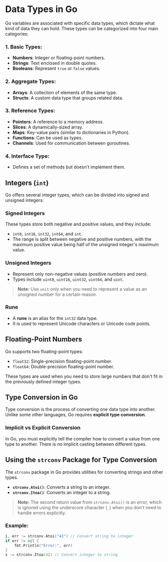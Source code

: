 # Data Types in Go

Go variables are associated with specific data types, which dictate what kind of data they can hold. These types can be categorized into four main categories:

### 1. Basic Types:
   - **Numbers**: Integer or floating-point numbers.
   - **Strings**: Text enclosed in double quotes.
   - **Booleans**: Represent `true` or `false` values.

### 2. Aggregate Types:
   - **Arrays**: A collection of elements of the same type.
   - **Structs**: A custom data type that groups related data.

### 3. Reference Types:
   - **Pointers**: A reference to a memory address.
   - **Slices**: A dynamically-sized array.
   - **Maps**: Key-value pairs (similar to dictionaries in Python).
   - **Functions**: Can be used as types.
   - **Channels**: Used for communication between goroutines.

### 4. Interface Type:
   - Defines a set of methods but doesn't implement them.

## Integers (`int`)
Go offers several integer types, which can be divided into signed and unsigned integers:

### Signed Integers
These types store both negative and positive values, and they include:
- `int8`, `int16`, `int32`, `int64`, and `int`.
- The range is split between negative and positive numbers, with the maximum positive value being half of the unsigned integer's maximum value.

### Unsigned Integers
- Represent only non-negative values (positive numbers and zero).
- Types include `uint8`, `uint16`, `uint32`, `uint64`, and `uint`.

> **Note:** Use `unit` only when you need to represent a value as an unsigned number for a certain reason. 

### Rune
- A **rune** is an alias for the `int32` data type.
- It is used to represent Unicode characters or Unicode code points.

## Floating-Point Numbers
Go supports two floating-point types:
- `float32`: Single-precision floating-point number.
- `float64`: Double-precision floating-point number.

These types are used when you need to store large numbers that don't fit in the previously defined integer types.

## Type Conversion in Go
Type conversion is the process of converting one data type into another. Unlike some other languages, Go requires **explicit type conversion**.

### Implicit vs Explicit Conversion
In Go, you must explicitly tell the compiler how to convert a value from one type to another. There is no implicit casting between different types.

## Using the `strconv` Package for Type Conversion
The `strconv` package in Go provides utilities for converting strings and other types.

- **`strconv.Atoi()`**: Converts a string to an integer.
- **`strconv.Itoa()`**: Converts an integer to a string.

> **Note:** The second return value from `strconv.Atoi()` is an error, which is ignored using the underscore character (`_`) when you don't need to handle errors explicitly.

### Example:
```go
i, err := strconv.Atoi("42") // Convert string to integer
if err != nil {
    fmt.Println("Error:", err)
}
s := strconv.Itoa(42) // Convert integer to string
